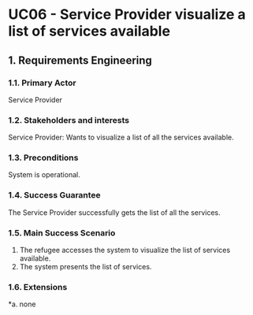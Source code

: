# UC06 - Service Provider visualize a list of services available

## 1. Requirements Engineering

### 1.1. Primary Actor
Service Provider

### 1.2. Stakeholders and interests
Service Provider: Wants to visualize a list of all the services available.

### 1.3. Preconditions
System is operational.

### 1.4. Success Guarantee
The Service Provider successfully gets the list of all the services.

### 1.5. Main Success Scenario
1. The refugee accesses the system to visualize the list of services available. 
2. The system presents the list of services. 

### 1.6. Extensions
*a. none



